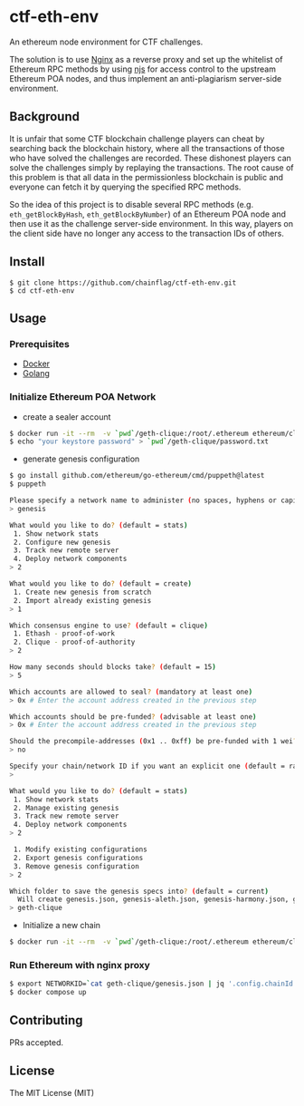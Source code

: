 # ctf-eth-env

An ethereum node environment for CTF challenges.

The solution is to use [Nginx](https://www.nginx.com/) as a reverse proxy and set up the whitelist of Ethereum RPC methods by using [njs](https://nginx.org/en/docs/njs/) for access control to the upstream Ethereum POA nodes, and thus implement an anti-plagiarism server-side environment.

## Background
It is unfair that some CTF blockchain challenge players can cheat by searching back the blockchain history, where all the transactions of those who have solved the challenges are recorded. These dishonest players can solve the challenges simply by replaying the transactions. The root cause of this problem is that all data in the permissionless blockchain is public and everyone can fetch it by querying the specified RPC methods.  

So the idea of this project is to disable several RPC methods (e.g. `eth_getBlockByHash`, `eth_getBlockByNumber`) of an Ethereum POA node and then use it as the challenge server-side environment. In this way, players on the client side have no longer any access to the transaction IDs of others. 

## Install
```
$ git clone https://github.com/chainflag/ctf-eth-env.git
$ cd ctf-eth-env
```

## Usage

### Prerequisites
* [Docker](https://www.docker.com/)
* [Golang](https://golang.org/)

### Initialize Ethereum POA Network
* create a sealer account
```bash
$ docker run -it --rm  -v `pwd`/geth-clique:/root/.ethereum ethereum/client-go account new
$ echo "your keystore password" > `pwd`/geth-clique/password.txt
```
* generate genesis configuration
```bash
$ go install github.com/ethereum/go-ethereum/cmd/puppeth@latest
$ puppeth

Please specify a network name to administer (no spaces, hyphens or capital letters please)
> genesis

What would you like to do? (default = stats)
 1. Show network stats
 2. Configure new genesis
 3. Track new remote server
 4. Deploy network components
> 2

What would you like to do? (default = create)
 1. Create new genesis from scratch
 2. Import already existing genesis
> 1

Which consensus engine to use? (default = clique)
 1. Ethash - proof-of-work
 2. Clique - proof-of-authority
> 2

How many seconds should blocks take? (default = 15)
> 5

Which accounts are allowed to seal? (mandatory at least one)
> 0x # Enter the account address created in the previous step

Which accounts should be pre-funded? (advisable at least one)
> 0x # Enter the account address created in the previous step

Should the precompile-addresses (0x1 .. 0xff) be pre-funded with 1 wei? (advisable yes)
> no

Specify your chain/network ID if you want an explicit one (default = random)
>

What would you like to do? (default = stats)
 1. Show network stats
 2. Manage existing genesis
 3. Track new remote server
 4. Deploy network components
> 2

 1. Modify existing configurations
 2. Export genesis configurations
 3. Remove genesis configuration
> 2

Which folder to save the genesis specs into? (default = current)
  Will create genesis.json, genesis-aleth.json, genesis-harmony.json, genesis-parity.json
> geth-clique
```

* Initialize a new chain
```bash
$ docker run -it --rm  -v `pwd`/geth-clique:/root/.ethereum ethereum/client-go init "/root/.ethereum/genesis.json"
```

### Run Ethereum with nginx proxy
```bash
$ export NETWORKID=`cat geth-clique/genesis.json | jq '.config.chainId'`
$ docker compose up
```

## Contributing

PRs accepted.

## License

The MIT License (MIT)
